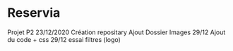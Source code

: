 # Reservia

Projet P2
23/12/2020
Création repositary
Ajout Dossier Images
29/12 Ajout du code + css
29/12 essai filtres (logo)
